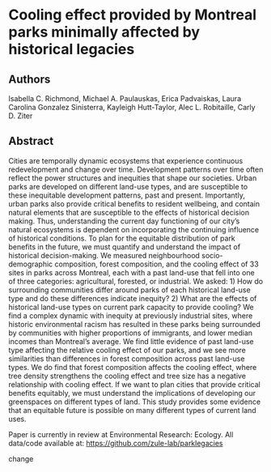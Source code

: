 # Cooling effect provided by Montreal parks minimally affected by historical legacies

## Authors
Isabella C. Richmond, Michael A. Paulauskas, Erica Padvaiskas, Laura Carolina Gonzalez Sinisterra, Kayleigh Hutt-Taylor, Alec L. Robitaille, Carly D. Ziter
 
## Abstract
Cities are temporally dynamic ecosystems that experience continuous redevelopment and change over time. Development patterns over time often reflect the power structures and inequities that shape our societies. Urban parks are developed on different land-use types, and are susceptible to these inequitable development patterns, past and present. Importantly, urban parks also provide critical benefits to resident wellbeing, and contain natural elements that are susceptible to the effects of historical decision making. Thus, understanding the current day functioning of our city’s natural ecosystems is dependent on incorporating the continuing influence of historical conditions. To plan for the equitable distribution of park benefits in the future, we must quantify and understand the impact of historical decision-making. We measured neighbourhood socio-demographic composition, forest composition, and the cooling effect of 33 sites in parks across Montreal, each with a past land-use that fell into one of three categories: agricultural, forested, or industrial. We asked: 1) How do surrounding communities differ around parks of each historical land-use type and do these differences indicate inequity? 2) What are the effects of historical land-use types on current park capacity to provide cooling? We find a complex dynamic with inequity at previously industrial sites, where historic environmental racism has resulted in these parks being surrounded by communities with higher proportions of immigrants, and lower median incomes than Montreal’s average. We find little evidence of past land-use type affecting the relative cooling effect of our parks, and we see more similarities than differences in forest composition across past land-use types. We do find that forest composition affects the cooling effect, where tree density strengthens the cooling effect and tree size has a negative relationship with cooling effect. If we want to plan cities that provide critical benefits equitably, we must understand the implications of developing our greenspaces on different types of land. This study provides some evidence that an equitable future is possible on many different types of current land uses.

Paper is currently in review at Environmental Research: Ecology. All data/code available at: https://github.com/zule-lab/parklegacies 

change

